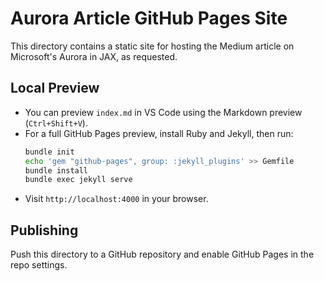 # Aurora Article GitHub Pages Site

This directory contains a static site for hosting the Medium article on Microsoft's Aurora in JAX, as requested.

## Local Preview

- You can preview `index.md` in VS Code using the Markdown preview (`Ctrl+Shift+V`).
- For a full GitHub Pages preview, install Ruby and Jekyll, then run:
  ```bash
  bundle init
  echo 'gem "github-pages", group: :jekyll_plugins' >> Gemfile
  bundle install
  bundle exec jekyll serve
  ```
- Visit `http://localhost:4000` in your browser.

## Publishing

Push this directory to a GitHub repository and enable GitHub Pages in the repo settings.
